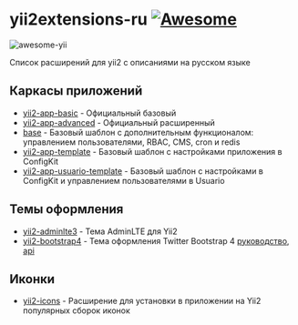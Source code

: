 # yii2extensions-ru [![Awesome](https://cdn.rawgit.com/sindresorhus/awesome/d7305f38d29fed78fa85652e3a63e154dd8e8829/media/badge.svg)](https://github.com/sindresorhus/awesome)

![awesome-yii](https://raw.githubusercontent.com/awesome-yii/list/master/awesome-yii.png)

Список расширений для yii2 с описаниями на русском языке

## Каркасы приложений
* [yii2-app-basic](https://github.com/yiisoft/yii2-app-basic) - Официальный базовый
* [yii2-app-advanced](https://github.com/yiisoft/yii2-app-advanced) - Официальный расширенный
* [base](https://github.com/yii2mod/base) - Базовый шаблон с дополнительным функционалом: управлением пользователями, RBAC, CMS, cron и redis
* [yii2-app-template](https://github.com/2amigos/yii2-app-template) - Базовый шаблон с настройками приложения в ConfigKit
* [yii2-app-usuario-template](https://github.com/2amigos/yii2-app-usuario-template) - Базовый шаблон с настройками в ConfigKit и управлением пользователями в Usuario

## Темы оформления
* [yii2-adminlte3](https://github.com/hail812/yii2-adminlte3) - Тема AdminLTE для Yii2
* [yii2-bootstrap4](https://github.com/yiisoft/yii2-bootstrap4) - Тема оформления Twitter Bootstrap 4 [руководство](https://www.yiiframework.com/extension/yiisoft/yii2-bootstrap4/doc/guide/2.0/en), [api](https://www.yiiframework.com/extension/yiisoft/yii2-bootstrap4/doc/api/2.0)

## Иконки
* [yii2-icons](https://github.com/kartik-v/yii2-icons) - Расширение для установки в приложении на Yii2 популярных сборок иконок
